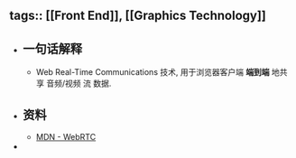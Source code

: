 tags:: [[Front End]], [[Graphics Technology]]
---

- ## 一句话解释
	- Web Real-Time Communications 技术, 用于浏览器客户端 **端到端** 地共享 音频/视频 流 数据.
- ## 资料
	- [MDN - WebRTC](https://developer.mozilla.org/en-US/docs/Web/API/WebRTC_API)
-